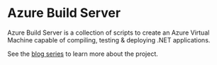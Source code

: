 # Azure Build Server

Azure Build Server is a collection of scripts to create an Azure Virtual Machine capable of compiling, testing & deploying .NET applications.

See the [blog series](blog/index.md) to learn more about the project.
